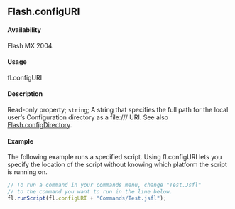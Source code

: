 ## Flash.configURI

#### Availability

Flash MX 2004.

#### Usage

fl.configURI

#### Description

Read-only property; `string`; A string that specifies the full path for the local user’s Configuration directory as a file:/// URI. See also [Flash.configDirectory](../Flash_object/Flash12.md).

#### Example

The following example runs a specified script. Using fl.configURI lets you specify the location of the script without knowing which platform the script is running on.

```javascript
// To run a command in your commands menu, change "Test.Jsfl"
// to the command you want to run in the line below.
fl.runScript(fl.configURI + "Commands/Test.jsfl");
```
